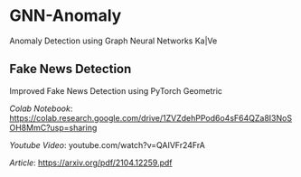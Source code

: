 # GNN-Anomaly
Anomaly Detection using Graph Neural Networks
Ka|Ve

## Fake News Detection
Improved Fake News Detection using PyTorch Geometric

*Colab Notebook*: https://colab.research.google.com/drive/1ZVZdehPPod6o4sF64QZa8I3NoSOH8MmC?usp=sharing

*Youtube Video*: youtube.com/watch?v=QAIVFr24FrA

*Article*: https://arxiv.org/pdf/2104.12259.pdf
